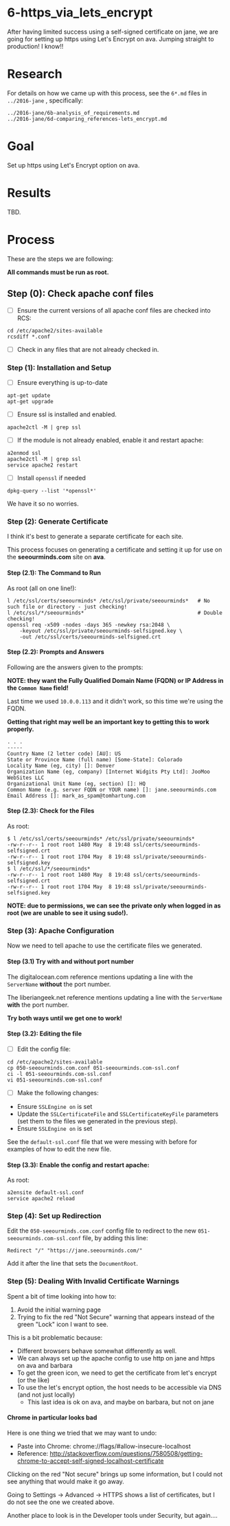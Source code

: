 
# 6-https_via_lets_encrypt

After having limited success using a self-signed certificate on jane,
we are going for setting up https using Let's Encrypt on ava.
Jumping straight to production!  I know!!

# Research

For details on how we came up with this process, see the `6*.md` files in
`../2016-jane` , specifically:

```
../2016-jane/6b-analysis_of_requirements.md
../2016-jane/6d-comparing_references-lets_encrypt.md
```

# Goal

Set up https using Let's Encrypt option on ava.

# Results

TBD.

# Process

These are the steps we are following:

**All commands must be run as root.**

## Step (0): Check apache conf files

- [ ] Ensure the current versions of all apache conf files are checked into RCS:
```
cd /etc/apache2/sites-available
rcsdiff *.conf
```
- [ ] Check in any files that are not already checked in.

### Step (1): Installation and Setup

- [ ] Ensure everything is up-to-date
```
apt-get update
apt-get upgrade
```

- [ ] Ensure ssl is installed and enabled.
```
apache2ctl -M | grep ssl
```

- [ ] If the module is not already enabled, enable it and restart apache:
```
a2enmod ssl
apache2ctl -M | grep ssl
service apache2 restart
```

- [ ] Install `openssl` if needed
```
dpkg-query --list '*openssl*'
```

We have it so no worries.

### Step (2): Generate Certificate

I think it's best to generate a separate certificate for each site.

This process focuses on generating a certificate and setting it up for use
on the **seeourminds.com** site on **ava**.

#### Step (2.1): The Command to Run

As root (all on one line!):
```
l /etc/ssl/certs/seeourminds* /etc/ssl/private/seeourminds*   # No such file or directory - just checking!
l /etc/ssl/*/seeourminds*                                     # Double checking!
openssl req -x509 -nodes -days 365 -newkey rsa:2048 \
    -keyout /etc/ssl/private/seeourminds-selfsigned.key \
    -out /etc/ssl/certs/seeourminds-selfsigned.crt
```

#### Step (2.2): Prompts and Answers

Following are the answers given to the prompts:

**NOTE: they want the Fully Qualified Domain Name (FQDN) or
IP Address in the `Common Name` field!**

Last time we used `10.0.0.113` and it didn't work, so this time we're using the FQDN.

**Getting that right may well be an important key to getting this to work properly.**

```
. . .
-----
Country Name (2 letter code) [AU]: US
State or Province Name (full name) [Some-State]: Colorado
Locality Name (eg, city) []: Denver
Organization Name (eg, company) [Internet Widgits Pty Ltd]: JooMoo WebSites LLC
Organizational Unit Name (eg, section) []: HQ
Common Name (e.g. server FQDN or YOUR name) []: jane.seeourminds.com
Email Address []: mark_as_spam@tomhartung.com
```

#### Step (2.3): Check for the Files

As root:
```
$ l /etc/ssl/certs/seeourminds* /etc/ssl/private/seeourminds*
-rw-r--r-- 1 root root 1480 May  8 19:48 ssl/certs/seeourminds-selfsigned.crt
-rw-r--r-- 1 root root 1704 May  8 19:48 ssl/private/seeourminds-selfsigned.key
$ l /etc/ssl/*/seeourminds*
-rw-r--r-- 1 root root 1480 May  8 19:48 ssl/certs/seeourminds-selfsigned.crt
-rw-r--r-- 1 root root 1704 May  8 19:48 ssl/private/seeourminds-selfsigned.key
```

**NOTE: due to permissions, we can see the private only when logged in as root
(we are unable to see it using sudo!).**

### Step (3): Apache Configuration

Now we need to tell apache to use the certificate files we generated.

#### Step (3.1) Try with and without port number

The digitalocean.com reference mentions updating a line with the `ServerName`
**without** the port number.

The liberiangeek.net reference mentions updating a line with the `ServerName`
**with** the port number.

**Try both ways until we get one to work!**

#### Step (3.2): Editing the file

- [ ] Edit the config file:

```
cd /etc/apache2/sites-available
cp 050-seeourminds.com.conf 051-seeourminds.com-ssl.conf
ci -l 051-seeourminds.com-ssl.conf
vi 051-seeourminds.com-ssl.conf
```

- [ ] Make the following changes:

* Ensure `SSLEngine on` is set
* Update the `SSLCertificateFile` and `SSLCertificateKeyFile`
parameters (set them to the files we generated in the previous step).
* Ensure `SSLEngine on` is set

See the `default-ssl.conf` file that we were messing with before for
examples of how to edit the new file.

#### Step (3.3): Enable the config and restart apache:

As root:

```
a2ensite default-ssl.conf
service apache2 reload
```

### Step (4): Set up Redirection

Edit the `050-seeourminds.com.conf` config file to redirect to the new
`051-seeourminds.com-ssl.conf` file, by adding this line:

```
Redirect "/" "https://jane.seeourminds.com/"
```

Add it after the line that sets the `DocumentRoot`.

### Step (5): Dealing With Invalid Certificate Warnings

Spent a bit of time looking into how to:

1. Avoid the initial warning page
2. Trying to fix the red "Not Secure" warning that appears instead
of the green "Lock" icon I want to see.

This is a bit problematic because:

* Different browsers behave somewhat differently as well.
* We can always set up the apache config to use http on jane and https on ava and barbara
* To get the green icon, we need to get the certificate from let's encrypt (or the like)
* To use the let's encrypt option, the host needs to be accessible via DNS (and not just locally)
  * This last idea is ok on ava, and maybe on barbara, but not on jane

#### Chrome in particular looks bad

Here is one thing we tried that we may want to undo:

* Paste into Chrome: chrome://flags/#allow-insecure-localhost
* Reference: http://stackoverflow.com/questions/7580508/getting-chrome-to-accept-self-signed-localhost-certificate

Clicking on the red "Not secure" brings up some information, but
I could not see anything that would make it go away.

Going to Settings -> Advanced -> HTTPS shows a list of certificates, but I do
not see the one we created above.

Another place to look is in the Developer tools under Security, but again....

